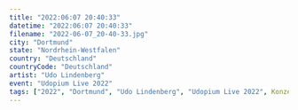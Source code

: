 ```yaml
---
title: "2022:06:07 20:40:33"
datetime: "2022:06:07 20:40:33"
filename: "2022-06-07_20-40-33.jpg"
city: "Dortmund"
state: "Nordrhein-Westfalen"
country: "Deutschland"
countryCode: "Deutschland"
artist: "Udo Lindenberg"
event: "Udopium Live 2022"
tags: ["2022", "Dortmund", "Udo Lindenberg", "Udopium Live 2022", Konzert, "Deutschland"]
---
```

